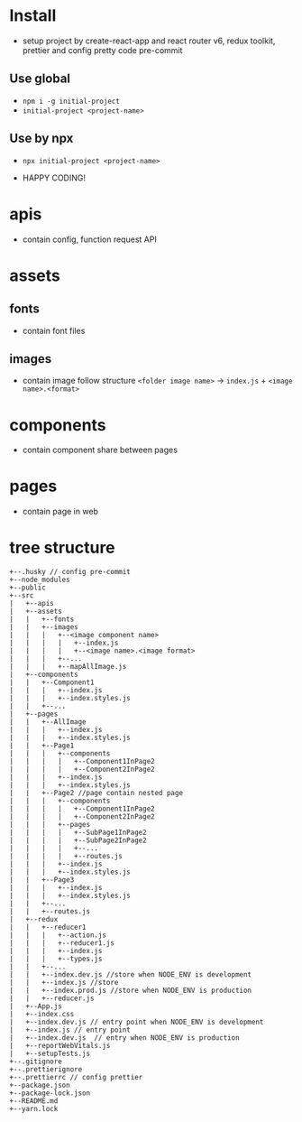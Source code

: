 # Install

-   setup project by create-react-app and react router v6, redux toolkit, prettier and config pretty code pre-commit

## Use global

-   `npm i -g initial-project`
-   `initial-project <project-name>`

## Use by npx

-   `npx initial-project <project-name>`

-   HAPPY CODING!

# apis

-   contain config, function request API

# assets

## fonts

-   contain font files

## images

-   contain image follow structure `<folder image name>` -> `index.js` + `<image name>.<format>`

# components

-   contain component share between pages

# pages

-   contain page in web

# tree structure

```
+--.husky // config pre-commit
+--node_modules
+--public
+--src
|	+--apis
|	+--assets
|	|	+--fonts
|	|	+--images
|	|	|	+--<image component name>
|	|	|	|	+--index.js
|	|	|	|	+--<image name>.<image format>
|	|	|	+--...
|	|	|	+--mapAllImage.js
|	+--components
|	|	+--Component1
|	|	|	+--index.js
|	|	|	+--index.styles.js
|	|	+--...
|	+--pages
|	|	+--AllImage
|	|	|	+--index.js
|	|	|	+--index.styles.js
|	|	+--Page1
|	|	|	+--components
|	|	|	|	+--Component1InPage2
|	|	|	|	+--Component2InPage2
|	|	|	+--index.js
|	|	|	+--index.styles.js
|	|	+--Page2 //page contain nested page
|	|	|	+--components
|	|	|	|	+--Component1InPage2
|	|	|	|	+--Component2InPage2
|	|	|	+--pages
|	|	|	|	+--SubPage1InPage2
|	|	|	|	+--SubPage2InPage2
|	|	|	|	+--...
|	|	|	|	+--routes.js
|	|	|	+--index.js
|	|	|	+--index.styles.js
|	|	+--Page3
|	|	|	+--index.js
|	|	|	+--index.styles.js
|	|	+--...
|	|	+--routes.js
|	+--redux
|	|	+--reducer1
|	|	|	+--action.js
|	|	|	+--reducer1.js
|	|	|	+--index.js
|	|	|	+--types.js
|	|	+--...
|	|	+--index.dev.js //store when NODE_ENV is development
|	|	+--index.js //store
|	|	+--index.prod.js //store when NODE_ENV is production
|	|	+--reducer.js
|	+--App.js
|	+--index.css
|	+--index.dev.js // entry point when NODE_ENV is development
|	+--index.js // entry point
|	+--index.dev.js  // entry when NODE_ENV is production
|	+--reportWebVitals.js
|	+--setupTests.js
+--.gitignore
+--.prettierignore
+--.prettierrc // config prettier
+--package.json
+--package-lock.json
+--README.md
+--yarn.lock
```
